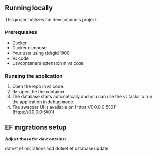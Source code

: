 ## Running locally

This project utilizes the devcontainers project.

### Prerequisites

- Docker
- Docker compose
- Your user using uid/gid 1000
- Vs code
- Devcontainers extension in vs code

### Running the application

1. Open the repo in vs code.
1. Re-open the the container.
1. The database starts automatically and you can use the vs tasks to run the application in debug mode.
1. The swagger UI is available on [https://0.0.0.0:5001](https://0.0.0.0:5001)

## EF migrations setup

**Adjust these for devcontainer**

dotnet ef migrations add <name>
dotnet ef database update

